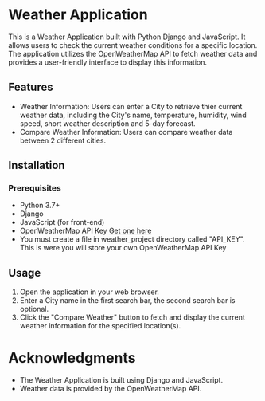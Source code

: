 # Weather Application
This is a Weather Application built with Python Django and JavaScript. It allows users to check the current weather conditions for a specific location. The application utilizes the OpenWeatherMap API to fetch weather data and provides a user-friendly interface to display this information.

## Features

- Weather Information: Users can enter a City to retrieve thier current weather data, including the City's name, temperature, humidity, wind speed, short weather description and 5-day forecast.
- Compare Weather Information: Users can compare weather data between 2 different cities.

## Installation

### Prerequisites
- Python 3.7+
- Django
- JavaScript (for front-end)
- OpenWeatherMap API Key [Get one here](https://openweathermap.org/)
- You must create a file in weather_project directory called "API_KEY". This is were you will store your own OpenWeatherMap API Key

## Usage

1. Open the application in your web browser.
2. Enter a City name in the first search bar, the second search bar is optional.
3. Click the "Compare Weather" button to fetch and display the current weather information for the specified location(s).

# Acknowledgments

- The Weather Application is built using Django and JavaScript.
- Weather data is provided by the OpenWeatherMap API.
